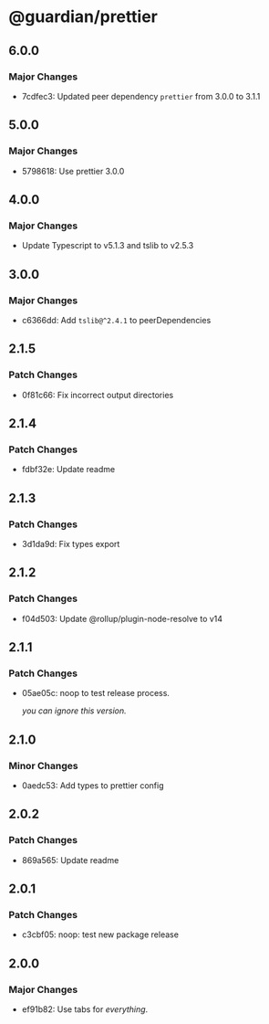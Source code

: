 # @guardian/prettier

## 6.0.0

### Major Changes

- 7cdfec3: Updated peer dependency `prettier` from 3.0.0 to 3.1.1

## 5.0.0

### Major Changes

- 5798618: Use prettier 3.0.0

## 4.0.0

### Major Changes

- Update Typescript to v5.1.3 and tslib to v2.5.3

## 3.0.0

### Major Changes

- c6366dd: Add `tslib@^2.4.1` to peerDependencies

## 2.1.5

### Patch Changes

- 0f81c66: Fix incorrect output directories

## 2.1.4

### Patch Changes

- fdbf32e: Update readme

## 2.1.3

### Patch Changes

- 3d1da9d: Fix types export

## 2.1.2

### Patch Changes

- f04d503: Update @rollup/plugin-node-resolve to v14

## 2.1.1

### Patch Changes

- 05ae05c: noop to test release process.

  _you can ignore this version._

## 2.1.0

### Minor Changes

- 0aedc53: Add types to prettier config

## 2.0.2

### Patch Changes

- 869a565: Update readme

## 2.0.1

### Patch Changes

- c3cbf05: noop: test new package release

## 2.0.0

### Major Changes

- ef91b82: Use tabs for _everything_.
